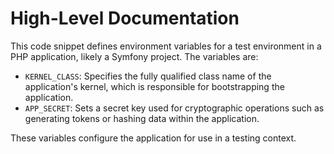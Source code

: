 # High-Level Documentation

This code snippet defines environment variables for a test environment in a PHP application, likely a Symfony project. The variables are:

- `KERNEL_CLASS`: Specifies the fully qualified class name of the application's kernel, which is responsible for bootstrapping the application.
- `APP_SECRET`: Sets a secret key used for cryptographic operations such as generating tokens or hashing data within the application.

These variables configure the application for use in a testing context.